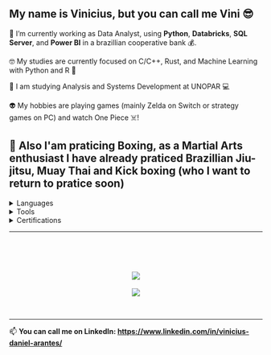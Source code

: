 ## My name is Vinicius, but you can call me Vini 😎

🐍 I’m currently working as Data Analyst, using **Python**, **Databricks**, **SQL Server**, and **Power BI**  in a brazillian cooperative bank 💰.

🤓 My studies are currently focused on C/C++, Rust, and Machine Learning with Python and R 🤖

📖 I am studying Analysis and Systems Development at UNOPAR 💻

👽 My hobbies are playing games (mainly Zelda on Switch or strategy games on PC) and watch One Piece ☠️!

🥊 Also I'am praticing Boxing, as a Martial Arts enthusiast I have already praticed Brazillian Jiu-jitsu, Muay Thai and Kick boxing (who I want to return to pratice soon)
---

<details>
  <summary>Languages</summary>
  - Python <br />
  - SQL <br />
  - DAX/M <br />
  - HCL <br />
  - C/C++ <br />
  - Rust <br />
  - Dart/Flutter <br />
  - JavaScript/TypeScript <br />
  - HTML/CSS <br />
</details>

<details>
  <summary>Tools</summary>
  - Databricks <br />
  - Apache Airflow <br />
  - Spark <br />
  - Docker <br />
  - Airbyte <br />
  - SIEM tools <br />
  - Metasploit <br />
  - IDS tools <br />
  - Metabase <br />
  - Power BI <br />
  - AWS <br />
  - Azure <br />
</details>

<details>
  <summary>Certifications</summary>
  - Astronomer Apache Airflow Fundamentals <br />
  - ANBIMA CPA-10 <br />
  - Databricks Lakehouse Fundamentals <br />
</details>


---

<br />
<p align="center">
  </a>
  <br />
  <br />
  <a href="https://github.com/anuraghazra/github-readme-stats">
    <img
      align="center"
      src="https://github-readme-stats.vercel.app/api/top-langs/?username=ArantesVini&layout=donut&size_weight=0.1&count_weight=0.5&theme=dracula&hide=Dockerfile"
    />
  </a>
  <br />
  <br />
  <a href="https://github.com/anuraghazra/github-readme-stats">
    <img
      align="center"
      src="https://github-readme-stats.vercel.app/api?username=ArantesVini&show_icons=true&theme=dracula&rank_icon=github"
    />
  </a>
  <br />
</p>
<br />

---

📫 <b>You can call me on **LinkedIn**: <b/> https://www.linkedin.com/in/vinicius-daniel-arantes/
